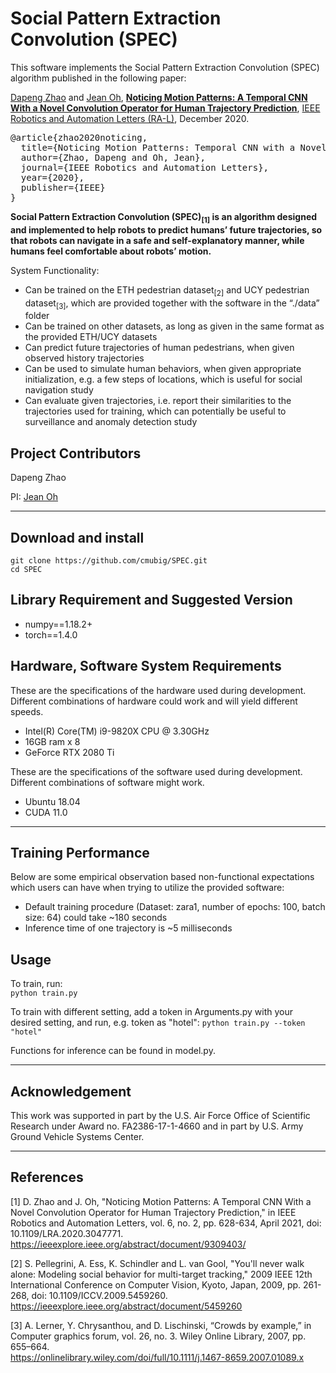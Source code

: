 # Social Pattern Extraction Convolution (SPEC) 

This software implements the Social Pattern Extraction Convolution (SPEC) algorithm published in the following paper:<br>

<p>
<a href="https://scholar.google.com/citations?user=opaOHYwAAAAJ">Dapeng Zhao</a> and
<a href="http://www.cs.cmu.edu/~jeanoh">Jean Oh</a>,
<a href="https://arxiv.org/abs/1803.10892"><b>Noticing Motion Patterns: A Temporal CNN With a Novel Convolution Operator for Human Trajectory Prediction</b></a>,
<a href="https://ieeexplore.ieee.org/abstract/document/9309403">IEEE Robotics and Automation Letters (RA-L)</a>, December 2020.
</p>

<p>
  <pre>
@article{zhao2020noticing,
  title={Noticing Motion Patterns: Temporal CNN with a Novel Convolution Operator for Human Trajectory Prediction},
  author={Zhao, Dapeng and Oh, Jean},
  journal={IEEE Robotics and Automation Letters},
  year={2020},
  publisher={IEEE}
}
</pre>
</p>

**Social Pattern Extraction Convolution (SPEC)<sub>[1]</sub> is an algorithm designed and implemented to help robots to predict humans’ future trajectories, so that robots can navigate in a safe and self-explanatory manner, while humans feel comfortable about robots’ motion.**  

System Functionality:  

- Can be trained on the ETH pedestrian dataset<sub>[2]</sub> and UCY pedestrian dataset<sub>[3]</sub>, which are provided together with the software in the “./data” folder    
- Can be trained on other datasets, as long as given in the same format as the provided ETH/UCY datasets  
- Can predict future trajectories of human pedestrians, when given observed history trajectories  
- Can be used to simulate human behaviors, when given appropriate initialization, e.g. a few steps of locations, which is useful for social navigation study  
- Can evaluate given trajectories, i.e. report their similarities to the trajectories used for training, which can potentially be useful to surveillance and anomaly detection study  



## Project Contributors  
Dapeng Zhao

PI: [Jean Oh](http://www.cs.cmu.edu/~jeanoh/)

---

## Download and install  
```
git clone https://github.com/cmubig/SPEC.git
cd SPEC
```  
## Library Requirement and Suggested Version

* numpy==1.18.2+
* torch==1.4.0

## Hardware, Software System Requirements  
These are the specifications of the hardware used during development.  
Different combinations of hardware could work and will yield different speeds.  

* Intel(R) Core(TM) i9-9820X CPU @ 3.30GHz
* 16GB ram x 8
* GeForce RTX 2080 Ti 

These are the specifications of the software used during development.
Different combinations of software might work.  

* Ubuntu 18.04
* CUDA 11.0 

---
## Training Performance
Below are some  empirical observation based non-functional expectations which users can have when trying to utilize the provided software:  

* Default training procedure (Dataset: zara1, number of epochs: 100, batch size: 64) could take ~180 seconds  
* Inference time of one trajectory is ~5 milliseconds  

## Usage
To train, run:  
```python train.py```  

To train with different setting, add a token in Arguments.py with your desired setting, and run, e.g. token as "hotel":
```python train.py --token "hotel"```

Functions for inference can be found in model.py.  

---

## Acknowledgement
This work was supported in part by the U.S. Air Force Office of Scientific Research under Award no. FA2386-17-1-4660 and in part by U.S. Army Ground Vehicle Systems Center.  

---

## References

[1] D. Zhao and J. Oh, "Noticing Motion Patterns: A Temporal CNN With a Novel Convolution Operator for Human Trajectory Prediction," in IEEE Robotics and Automation Letters, vol. 6, no. 2, pp. 628-634, April 2021, doi: 10.1109/LRA.2020.3047771.  
https://ieeexplore.ieee.org/abstract/document/9309403/  

[2] S. Pellegrini, A. Ess, K. Schindler and L. van Gool, "You'll never walk alone: Modeling social behavior for multi-target tracking," 2009 IEEE 12th International Conference on Computer Vision, Kyoto, Japan, 2009, pp. 261-268, doi: 10.1109/ICCV.2009.5459260.  
https://ieeexplore.ieee.org/abstract/document/5459260  

[3] A. Lerner, Y. Chrysanthou, and D. Lischinski, “Crowds by example,” in Computer graphics forum, vol. 26, no. 3. Wiley Online Library, 2007, pp. 655–664.  
https://onlinelibrary.wiley.com/doi/full/10.1111/j.1467-8659.2007.01089.x  

